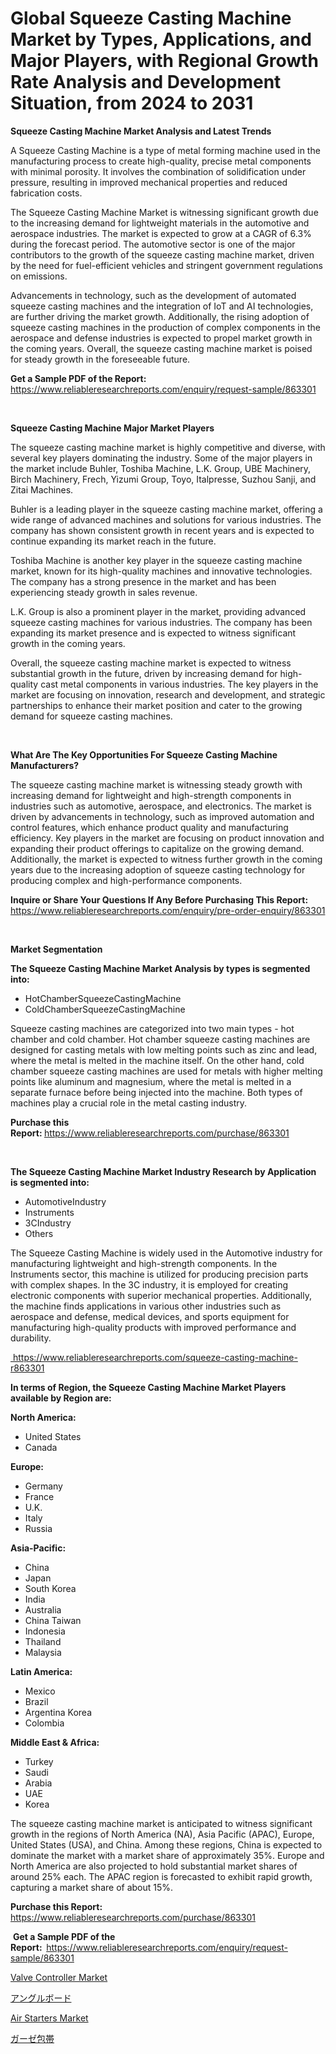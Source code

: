 <p><h1>Global Squeeze Casting Machine Market by Types, Applications, and Major Players, with Regional Growth Rate Analysis and Development Situation, from 2024 to 2031</h1></p><p><strong>Squeeze Casting Machine Market Analysis and Latest Trends</strong></p>
<p><p>A Squeeze Casting Machine is a type of metal forming machine used in the manufacturing process to create high-quality, precise metal components with minimal porosity. It involves the combination of solidification under pressure, resulting in improved mechanical properties and reduced fabrication costs.</p><p>The Squeeze Casting Machine Market is witnessing significant growth due to the increasing demand for lightweight materials in the automotive and aerospace industries. The market is expected to grow at a CAGR of 6.3% during the forecast period. The automotive sector is one of the major contributors to the growth of the squeeze casting machine market, driven by the need for fuel-efficient vehicles and stringent government regulations on emissions.</p><p>Advancements in technology, such as the development of automated squeeze casting machines and the integration of IoT and AI technologies, are further driving the market growth. Additionally, the rising adoption of squeeze casting machines in the production of complex components in the aerospace and defense industries is expected to propel market growth in the coming years. Overall, the squeeze casting machine market is poised for steady growth in the foreseeable future.</p></p>
<p><strong>Get a Sample PDF of the Report:&nbsp;</strong> <a href="https://www.reliableresearchreports.com/enquiry/request-sample/863301">https://www.reliableresearchreports.com/enquiry/request-sample/863301</a></p>
<p>&nbsp;</p>
<p><strong>Squeeze Casting Machine Major Market Players</strong></p>
<p><p>The squeeze casting machine market is highly competitive and diverse, with several key players dominating the industry. Some of the major players in the market include Buhler, Toshiba Machine, L.K. Group, UBE Machinery, Birch Machinery, Frech, Yizumi Group, Toyo, Italpresse, Suzhou Sanji, and Zitai Machines.</p><p>Buhler is a leading player in the squeeze casting machine market, offering a wide range of advanced machines and solutions for various industries. The company has shown consistent growth in recent years and is expected to continue expanding its market reach in the future.</p><p>Toshiba Machine is another key player in the squeeze casting machine market, known for its high-quality machines and innovative technologies. The company has a strong presence in the market and has been experiencing steady growth in sales revenue.</p><p>L.K. Group is also a prominent player in the market, providing advanced squeeze casting machines for various industries. The company has been expanding its market presence and is expected to witness significant growth in the coming years.</p><p>Overall, the squeeze casting machine market is expected to witness substantial growth in the future, driven by increasing demand for high-quality cast metal components in various industries. The key players in the market are focusing on innovation, research and development, and strategic partnerships to enhance their market position and cater to the growing demand for squeeze casting machines.</p></p>
<p>&nbsp;</p>
<p><strong>What Are The Key Opportunities For Squeeze Casting Machine Manufacturers?</strong></p>
<p><p>The squeeze casting machine market is witnessing steady growth with increasing demand for lightweight and high-strength components in industries such as automotive, aerospace, and electronics. The market is driven by advancements in technology, such as improved automation and control features, which enhance product quality and manufacturing efficiency. Key players in the market are focusing on product innovation and expanding their product offerings to capitalize on the growing demand. Additionally, the market is expected to witness further growth in the coming years due to the increasing adoption of squeeze casting technology for producing complex and high-performance components.</p></p>
<p><strong>Inquire or Share Your Questions If Any Before Purchasing This Report:</strong> <a href="https://www.reliableresearchreports.com/enquiry/pre-order-enquiry/863301">https://www.reliableresearchreports.com/enquiry/pre-order-enquiry/863301</a></p>
<p>&nbsp;</p>
<p><strong>Market Segmentation</strong></p>
<p><strong>The Squeeze Casting Machine Market Analysis by types is segmented into:</strong></p>
<p><ul><li>HotChamberSqueezeCastingMachine</li><li>ColdChamberSqueezeCastingMachine</li></ul></p>
<p><p>Squeeze casting machines are categorized into two main types - hot chamber and cold chamber. Hot chamber squeeze casting machines are designed for casting metals with low melting points such as zinc and lead, where the metal is melted in the machine itself. On the other hand, cold chamber squeeze casting machines are used for metals with higher melting points like aluminum and magnesium, where the metal is melted in a separate furnace before being injected into the machine. Both types of machines play a crucial role in the metal casting industry.</p></p>
<p><strong>Purchase this Report:&nbsp;</strong><a href="https://www.reliableresearchreports.com/purchase/863301">https://www.reliableresearchreports.com/purchase/863301</a></p>
<p>&nbsp;</p>
<p><strong>The Squeeze Casting Machine Market Industry Research by Application is segmented into:</strong></p>
<p><ul><li>AutomotiveIndustry</li><li>Instruments</li><li>3CIndustry</li><li>Others</li></ul></p>
<p><p>The Squeeze Casting Machine is widely used in the Automotive industry for manufacturing lightweight and high-strength components. In the Instruments sector, this machine is utilized for producing precision parts with complex shapes. In the 3C industry, it is employed for creating electronic components with superior mechanical properties. Additionally, the machine finds applications in various other industries such as aerospace and defense, medical devices, and sports equipment for manufacturing high-quality products with improved performance and durability.</p></p>
<p><a href="https://www.reliableresearchreports.com/squeeze-casting-machine-r863301">&nbsp;https://www.reliableresearchreports.com/squeeze-casting-machine-r863301</a></p>
<p><strong>In terms of Region, the Squeeze Casting Machine Market Players available by Region are:</strong></p>
<p>
    <p> <strong> North America: </strong>
        <ul>
            <li>United States</li>
            <li>Canada</li>
        </ul>
        </p> 
    <p> <strong> Europe: </strong>
        <ul>
            <li>Germany</li>
            <li>France</li>
            <li>U.K.</li>
            <li>Italy</li>
            <li>Russia</li>
        </ul>
        </p> 
    <p> <strong> Asia-Pacific: </strong>
        <ul>
            <li>China</li>
            <li>Japan</li>
            <li>South Korea</li>
            <li>India</li>
            <li>Australia</li>
            <li>China Taiwan</li>
            <li>Indonesia</li>
            <li>Thailand</li>
            <li>Malaysia</li>
        </ul>
        </p> 
    <p> <strong> Latin America: </strong>
        <ul>
            <li>Mexico</li>
            <li>Brazil</li>
            <li>Argentina Korea</li>
            <li>Colombia</li>
        </ul>
        </p> 
    <p> <strong> Middle East & Africa: </strong>
        <ul>
            <li>Turkey</li>
            <li>Saudi</li>
            <li>Arabia</li>
            <li>UAE</li>
            <li>Korea</li>
        </ul>
    </p>
    </p>
<p><p>The squeeze casting machine market is anticipated to witness significant growth in the regions of North America (NA), Asia Pacific (APAC), Europe, United States (USA), and China. Among these regions, China is expected to dominate the market with a market share of approximately 35%. Europe and North America are also projected to hold substantial market shares of around 25% each. The APAC region is forecasted to exhibit rapid growth, capturing a market share of about 15%.</p></p>
<p><strong>Purchase this Report: </strong><a href="https://www.reliableresearchreports.com/purchase/863301">https://www.reliableresearchreports.com/purchase/863301</a></p>
<p>&nbsp;<strong>Get a Sample PDF of the Report:&nbsp;&nbsp;</strong><a href="https://www.reliableresearchreports.com/enquiry/request-sample/863301">https://www.reliableresearchreports.com/enquiry/request-sample/863301</a></p>
<p><strong></strong></p>
<p><p><a href="https://medium.com/@kaceyrath00/valve-controller-market-competitive-analysis-market-trends-and-forecast-to-2031-c7cc2b5263f7">Valve Controller Market</a></p><p><a href="https://github.com/mreklxf44233/Market-Research-Report-List-1/blob/main/316517126423.md">アングルボード</a></p><p><a href="https://github.com/BryceTownsendr/Market-Research-Report-List-4/blob/main/air-starters-market.md">Air Starters Market</a></p><p><a href="https://github.com/cbigkbh02719/Market-Research-Report-List-1/blob/main/606311737460.md">ガーゼ包帯</a></p></p>